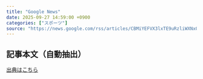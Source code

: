 ```yaml
---
title: "Google News"
date: 2025-09-27 14:59:00 +0900
categories: ["スポーツ"]
source: "https://news.google.com/rss/articles/CBMiYEFVX3lxTE9uRzliWXNxQlNDTFptRU1GYjdaVVN1VkRnN0dQNndxZkZnVFN2bWR0LUQ0cHVJT2plRjRLcm5lbk9uZE9VZWpXUDZyLTNYOGltTm1LWXc2VGxMelhtQUxmYQ?oc=5"
---
```


## 記事本文（自動抽出）
<body class="y0K44d EA71Tc" id="readabilityBody"></body>

[出典はこちら](https://news.google.com/rss/articles/CBMiYEFVX3lxTE9uRzliWXNxQlNDTFptRU1GYjdaVVN1VkRnN0dQNndxZkZnVFN2bWR0LUQ0cHVJT2plRjRLcm5lbk9uZE9VZWpXUDZyLTNYOGltTm1LWXc2VGxMelhtQUxmYQ?oc=5)
